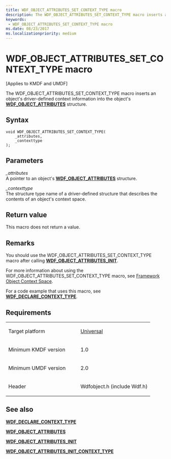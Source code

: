 ```yaml
---
title: WDF_OBJECT_ATTRIBUTES_SET_CONTEXT_TYPE macro
description: The WDF_OBJECT_ATTRIBUTES_SET_CONTEXT_TYPE macro inserts an object's driver-defined context information into the object's WDF_OBJECT_ATTRIBUTES structure.
keywords:
 - WDF_OBJECT_ATTRIBUTES_SET_CONTEXT_TYPE macro
ms.date: 08/23/2017
ms.localizationpriority: medium
---
```


# WDF_OBJECT_ATTRIBUTES_SET_CONTEXT_TYPE macro


\[Applies to KMDF and UMDF\]

The WDF_OBJECT_ATTRIBUTES_SET_CONTEXT_TYPE macro inserts an object's driver-defined context information into the object's [**WDF_OBJECT_ATTRIBUTES**](/windows-hardware/drivers/ddi/wdfobject/ns-wdfobject-_wdf_object_attributes) structure.

## Syntax

```ManagedCPlusPlus
void WDF_OBJECT_ATTRIBUTES_SET_CONTEXT_TYPE(
    _attributes,
    _contexttype
);
```

## Parameters

*_attributes*   
A pointer to an object's [**WDF_OBJECT_ATTRIBUTES**](/windows-hardware/drivers/ddi/wdfobject/ns-wdfobject-_wdf_object_attributes) structure.

*_contexttype*   
The structure type name of a driver-defined structure that describes the contents of an object's context space.

## Return value

This macro does not return a value.

## Remarks

You should use the WDF_OBJECT_ATTRIBUTES_SET_CONTEXT_TYPE macro after calling [**WDF_OBJECT_ATTRIBUTES_INIT**](/windows-hardware/drivers/ddi/wdfobject/nf-wdfobject-wdf_object_attributes_init).

For more information about using the WDF_OBJECT_ATTRIBUTES_SET_CONTEXT_TYPE macro, see [Framework Object Context Space](./framework-object-context-space.md).

For a code example that uses this macro, see [**WDF_DECLARE_CONTEXT_TYPE**](wdf-declare-context-type.md).

## Requirements

<table>
<colgroup>
<col width="50%" />
<col width="50%" />
</colgroup>
<tbody>
<tr class="odd">
<td><p>Target platform</p></td>
<td><a href="https://go.microsoft.com/fwlink/p/?linkid=531356" data-raw-source="[Universal](https://go.microsoft.com/fwlink/p/?linkid=531356)">Universal</a></td>
</tr>
<tr class="even">
<td><p>Minimum KMDF version</p></td>
<td><p>1.0</p></td>
</tr>
<tr class="odd">
<td><p>Minimum UMDF version</p></td>
<td><p>2.0</p></td>
</tr>
<tr class="even">
<td><p>Header</p></td>
<td>Wdfobject.h (include Wdf.h)</td>
</tr>
</tbody>
</table>

## See also


[**WDF_DECLARE_CONTEXT_TYPE**](wdf-declare-context-type.md)

[**WDF_OBJECT_ATTRIBUTES**](/windows-hardware/drivers/ddi/wdfobject/ns-wdfobject-_wdf_object_attributes)

[**WDF_OBJECT_ATTRIBUTES_INIT**](/windows-hardware/drivers/ddi/wdfobject/nf-wdfobject-wdf_object_attributes_init)

[**WDF_OBJECT_ATTRIBUTES_INIT_CONTEXT_TYPE**](wdf-object-attributes-init-context-type.md)

 

